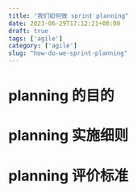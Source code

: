 ```yaml
---
title: "我们如何做 sprint planning"
date: 2023-06-29T17:12:21+08:00
draft: true
tags: ['agile']
category: ['agile']
slug: "how-do-we-sprint-planning"
---
```


# planning 的目的
 
# planning 实施细则

# planning 评价标准